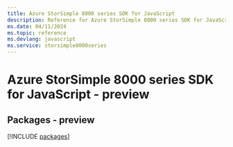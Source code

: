```yaml
---
title: Azure StorSimple 8000 series SDK for JavaScript
description: Reference for Azure StorSimple 8000 series SDK for JavaScript
ms.date: 04/11/2024
ms.topic: reference
ms.devlang: javascript
ms.service: storsimple8000series
---
```

# Azure StorSimple 8000 series SDK for JavaScript - preview
## Packages - preview
[!INCLUDE [packages](storsimple-8000-series-index.md)]